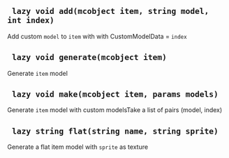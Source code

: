 ## ` lazy void add(mcobject item, string model, int index)`
Add custom `model` to `item` with with CustomModelData = `index`

## ` lazy void generate(mcobject item)`
Generate `item` model

## ` lazy void make(mcobject item, params models)`
Generate `item` model with custom modelsTake a list of pairs (model, index)

## ` lazy string flat(string name, string sprite)`
Generate a flat item model with `sprite` as texture


